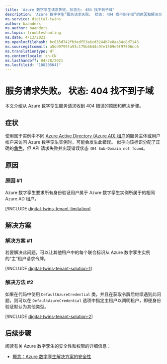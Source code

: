 ```yaml
---
title: 'Azure 数字孪生请求失败，状态为: 404 找不到子域'
description: 'Azure 数字孪生“服务请求失败。 状态: 404 找不到子域”的原因和解决方法。'
ms.service: digital-twins
author: baanders
ms.author: baanders
ms.topic: troubleshooting
ms.date: 4/13/2021
ms.openlocfilehash: bc635d742fb9edf53a6cd3244b7e8aa34c8d7148
ms.sourcegitcommit: a5dd9799fa93c175b4644c9fe1509e9f97506cc6
ms.translationtype: HT
ms.contentlocale: zh-CN
ms.lasthandoff: 04/28/2021
ms.locfileid: "108205641"
---
```

# <a name="service-request-failed-status-404-sub-domain-not-found"></a>服务请求失败。 状态: 404 找不到子域

本文介绍从 Azure 数字孪生服务请求收到 404 错误的原因和解决步骤。 

## <a name="symptoms"></a>症状

使用属于实例中不同 [Azure Active Directory (Azure AD) 租户](../active-directory/develop/quickstart-create-new-tenant.md)的服务主体或用户帐户来访问 Azure 数字孪生实例时，可能会发生此错误。 似乎向该标识分配了正确的[角色](concepts-security.md)，但 API 请求失败并出现错误状态 `404 Sub-Domain not found`。

## <a name="causes"></a>原因

### <a name="cause-1"></a>原因 #1

Azure 数字孪生要求所有身份验证用户属于 Azure 数字孪生实例所属于的相同 Azure AD 租户。

[!INCLUDE [digital-twins-tenant-limitation](../../includes/digital-twins-tenant-limitation.md)]

## <a name="solutions"></a>解决方案

### <a name="solution-1"></a>解决方案 #1

若要解决此问题，可以让其他租户中的每个联合标识从 Azure 数字孪生实例的“主”租户请求令牌。 

[!INCLUDE [digital-twins-tenant-solution-1](../../includes/digital-twins-tenant-solution-1.md)]

### <a name="solution-2"></a>解决方法 #2

如果在代码中使用 `DefaultAzureCredential` 类，并且在获取令牌后继续遇到此问题，则可以在 `DefaultAzureCredential` 选项中指定主租户以阐明租户，即便身份验证默认为其他类型。

[!INCLUDE [digital-twins-tenant-solution-2](../../includes/digital-twins-tenant-solution-2.md)]

## <a name="next-steps"></a>后续步骤

阅读有关 Azure 数字孪生的安全性和权限的详细信息：
* [概念：Azure 数字孪生解决方案的安全性](concepts-security.md)

